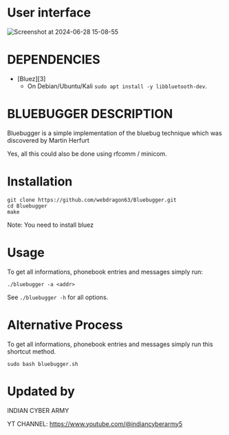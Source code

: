  # User interface
![Screenshot at 2024-06-28 15-08-55](https://github.com/webdragon63/Bluebugger/assets/117004849/a79196a2-54e4-4caa-8e80-be57984b80ae)

 
 # DEPENDENCIES

* [Bluez][3]
  * On Debian/Ubuntu/Kali `sudo apt install -y libbluetooth-dev`.
 
 # BLUEBUGGER DESCRIPTION

Bluebugger is a simple implementation of the bluebug technique
which was discovered by Martin Herfurt

Yes, all this could also be done using rfcomm / minicom.

   # Installation
   ```shell 
git clone https://github.com/webdragon63/Bluebugger.git
cd Bluebugger
make
```

Note: You need to install bluez


   # Usage

To get all informations, phonebook entries and messages simply
run:

`./bluebugger -a <addr>`

See `./bluebugger -h` for all options.

   # Alternative Process

To get all informations, phonebook entries and messages simply
run this shortcut method.

 `sudo bash bluebugger.sh` 


  # Updated by

INDIAN CYBER ARMY

YT CHANNEL: https://www.youtube.com/@indiancyberarmy5
